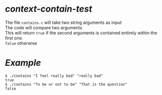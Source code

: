 # *context-contain-test*
The file `contains.c` will take two string arguments as input <br>
The code will compare two arguments <br>
This will return `true` if the second arguments is contained entirely within the first one. <br>
`falue` otherwise <br>

# *Example*
    $ ./contains "I feel really bad" "really bad"
    true
    $ ./contains "To be or not to be" "That is the question"
    false

